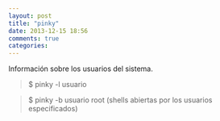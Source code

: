 ```yaml
---
layout: post
title: "pinky"
date: 2013-12-15 18:56
comments: true
categories: 
---
```

Información sobre los usuarios del sistema.

>$ pinky -l usuario 

>$ pinky -b usuario root (shells abiertas por los usuarios especificados)

